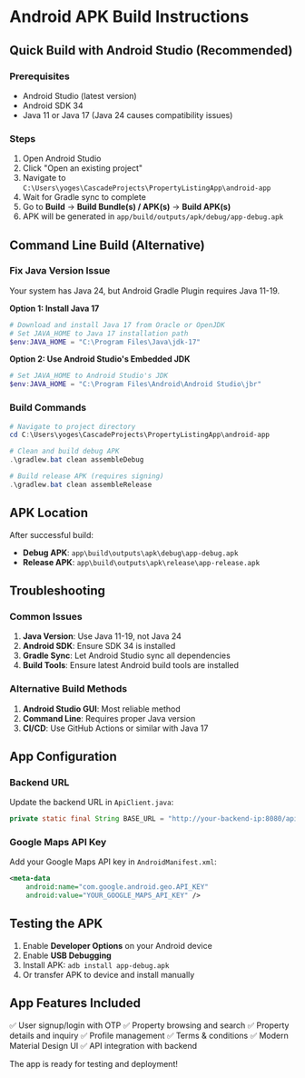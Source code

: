 # Android APK Build Instructions

## Quick Build with Android Studio (Recommended)

### Prerequisites
- Android Studio (latest version)
- Android SDK 34
- Java 11 or Java 17 (Java 24 causes compatibility issues)

### Steps
1. Open Android Studio
2. Click "Open an existing project"
3. Navigate to `C:\Users\yoges\CascadeProjects\PropertyListingApp\android-app`
4. Wait for Gradle sync to complete
5. Go to **Build** → **Build Bundle(s) / APK(s)** → **Build APK(s)**
6. APK will be generated in `app/build/outputs/apk/debug/app-debug.apk`

## Command Line Build (Alternative)

### Fix Java Version Issue
Your system has Java 24, but Android Gradle Plugin requires Java 11-19. 

**Option 1: Install Java 17**
```powershell
# Download and install Java 17 from Oracle or OpenJDK
# Set JAVA_HOME to Java 17 installation path
$env:JAVA_HOME = "C:\Program Files\Java\jdk-17"
```

**Option 2: Use Android Studio's Embedded JDK**
```powershell
# Set JAVA_HOME to Android Studio's JDK
$env:JAVA_HOME = "C:\Program Files\Android\Android Studio\jbr"
```

### Build Commands
```powershell
# Navigate to project directory
cd C:\Users\yoges\CascadeProjects\PropertyListingApp\android-app

# Clean and build debug APK
.\gradlew.bat clean assembleDebug

# Build release APK (requires signing)
.\gradlew.bat clean assembleRelease
```

## APK Location
After successful build:
- **Debug APK**: `app\build\outputs\apk\debug\app-debug.apk`
- **Release APK**: `app\build\outputs\apk\release\app-release.apk`

## Troubleshooting

### Common Issues
1. **Java Version**: Use Java 11-19, not Java 24
2. **Android SDK**: Ensure SDK 34 is installed
3. **Gradle Sync**: Let Android Studio sync all dependencies
4. **Build Tools**: Ensure latest Android build tools are installed

### Alternative Build Methods
1. **Android Studio GUI**: Most reliable method
2. **Command Line**: Requires proper Java version
3. **CI/CD**: Use GitHub Actions or similar with Java 17

## App Configuration

### Backend URL
Update the backend URL in `ApiClient.java`:
```java
private static final String BASE_URL = "http://your-backend-ip:8080/api/";
```

### Google Maps API Key
Add your Google Maps API key in `AndroidManifest.xml`:
```xml
<meta-data
    android:name="com.google.android.geo.API_KEY"
    android:value="YOUR_GOOGLE_MAPS_API_KEY" />
```

## Testing the APK

1. Enable **Developer Options** on your Android device
2. Enable **USB Debugging**
3. Install APK: `adb install app-debug.apk`
4. Or transfer APK to device and install manually

## App Features Included

✅ User signup/login with OTP
✅ Property browsing and search
✅ Property details and inquiry
✅ Profile management
✅ Terms & conditions
✅ Modern Material Design UI
✅ API integration with backend

The app is ready for testing and deployment!
